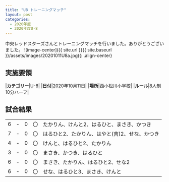 ```yaml
---
title: "U8 トレーニングマッチ"
layout: post
categories:
  - 2020年度
  - 2020年度U-8
---
```


中央レッドスターズさんとトレーニングマッチを行いました。ありがとうございました。
![image-center]({{ site.url }}{{ site.baseurl }}/assets/images/20201011U8a.jpg){: .align-center}

## 実施要領

|**カテゴリー**|U-8|
|**日付**|2020年10月11日|
|**場所**|西小松川小学校|
|**ルール**|8人制10分ハーフ|


## 試合結果

|    |   |    |         |    |
|:--:|:-:|:--:|:--:|:--------|
|   6| - |   0|〇|たかりん、けんと2、はるひと、まさき、かつき|
|   7| - |   0|〇|はるひと2、たかりん、はやと(吉)2、せな、かつき|
|   4| - |   0|〇|けんと、はるひと2、たかりん|
|   3| - |   0|〇|まさき、かつき、はるひと|
|   6| - |   0|〇|まさき、たかりん、はるひと2、せな2|
|   6| - |   0|〇|せな、はるひと3、まさき、けんと|
